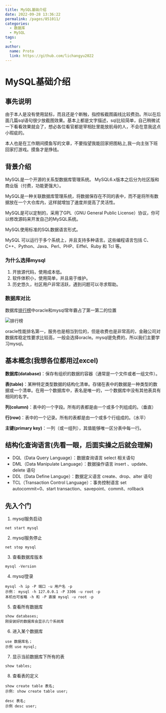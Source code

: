 ```yaml
---
title: MySQL基础介绍
date: 2022-09-28 13:36:22
permalink: /pages/851011/
categories:
  - 数据库
  - MySQL
tags:
  - 
author: 
  name: Proto
  link: https://github.com/lichangyu2022
---
```

# MySQL基础介绍

## 事先说明
由于本人是没有使用鼠标，而且还是个断触，指控板截图画线比较费劲。所以在后面几篇sql语句很少放截图效果。基本上都是文字描述，sql比较简单，自己稍微试一下看看效果就会了，想必各位看官都是宰相肚里能放航母的人，不会在意我这点小瑕疵的。

本人也是在工作期间摸鱼写的文章，不要指望我能回家把图粘上,我一向主张下班回家打游戏。摸鱼才是挣钱。

## 背景介绍

MySQL是一个开源的关系型数据库管理系统。
MySQL6.x版本之后分为社区版和商业版（付费，功能更强大）。

MySQL是一种关联数据库管理系统，将数据保存在不同的表中，而不是将所有数据放在一个大仓库内，这样就增加了速度并提高了灵活性。

MySQL是可以定制的，采用了GPL（GNU General Public License）协议，你可以修改源码来开发自己的MySQL系统。

MySQL使用标准的SQL数据语言形式。

MySQL 可以运行于多个系统上，并且支持多种语言。这些编程语言包括 C、C++、Python、Java、Perl、PHP、Eiffel、Ruby 和 Tcl 等。

### 为什么选择mysql
1. 开放源代码，使用成本低。
2. 软件体积小，使用简单，并且易于维护。
3. 历史悠久，社区用户非常活跃，遇到问题可以寻求帮助。

### 数据库对比

数据库[排行榜](https://db-engines.com/en/ranking)中oracle和mysql常年霸占了第一第二的位置

![排行榜](https://cdn.staticaly.com/gh/lichangyu2022/blog-imgs@master/20220928/排行榜.4nngrx70ucu0.webp)

oracle性能排名第一，服务也是相当到位的，但是收费也是非常高的，金融公司对数据库稳定性要求比较高，一般会选择oracle。mysql是免费的，所以我们主要学习mysql。

## 基本概念(我想各位都用过excel)

**数据库(database)**：保存有组织的数据的容器（通常是一个文件或者一组文件）。

**表(table)**：某种特定类型数据的结构化清单。存储在表中的数据是一种类型的数据或一个清单。在用一个数据库中，表名是唯一的，一个数据库中没有其他表具有相同的名字。

**列(column)**：表中的一个字段。所有的表都是由一个或多个列组成的。（垂直）

**行(row)**：表中的一个记录。所有的表都是由一个或多个行组成的。（水平）

**主键(primary key)**：一列（或一组列），其值能够唯一区分表中每一行。


## 结构化查询语言(先看一眼，后面实操之后就会理解)

- DQL（Data Query Language）：数据查询语言 select 相关语句
- DML（Data Manipulate Language）：数据操作语言 insert 、update、delete 语句
- DDL（Data Define Languge）：数据定义语言 create、drop、alter 语句
- TCL（Transaction Control Language）：事务控制语言 set autocommit=0、start transaction、savepoint、commit、rollback


## 先入个门

1. mysql服务启动

```
net start mysql
```

2. mysql服务停止

```
net stop mysql
```
3. 查看数据库版本

```
mysql -Version 
```


4. mysql登录

```
mysql -h ip -P 端口 -u 用户名 -p
示例： mysql -h 127.0.0.1 -P 3306 -u root -p
本机也可省略 -h 和 -P 直接 mysql -u root -p
```

5. 查看所有数据库

```
show databases;
刚安装好的数据库会显示几个系统库
```

6. 进入某个数据库

```
use 数据库名；
示例 use mysql;
```

7. 显示当前数据库下所有的表

```
show tables;
```

8. 查看表的定义

```
show create table 表名;
示例: show create table user;

desc 表名;
示例 desc user;
```
